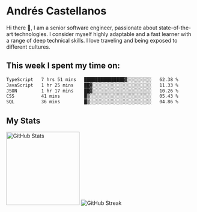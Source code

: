 # Andrés Castellanos

Hi there 👋, I am a senior software engineer, passionate about state-of-the-art technologies. I consider myself highly adaptable and a fast learner with a range of deep technical skills. I love traveling and being exposed to different cultures.

## This week I spent my time on:

<!--START_SECTION:waka-->

```txt
TypeScript   7 hrs 51 mins   ███████████████▓░░░░░░░░░   62.38 %
JavaScript   1 hr 25 mins    ██▓░░░░░░░░░░░░░░░░░░░░░░   11.33 %
JSON         1 hr 17 mins    ██▓░░░░░░░░░░░░░░░░░░░░░░   10.26 %
CSS          41 mins         █▒░░░░░░░░░░░░░░░░░░░░░░░   05.43 %
SQL          36 mins         █▒░░░░░░░░░░░░░░░░░░░░░░░   04.86 %
```

<!--END_SECTION:waka-->

## My Stats

<img height="195" src="https://github-readme-stats.vercel.app/api?username=andrescv&show_icons=true&theme=onedark&hide_border=true&card_width=495" alt="GitHub Stats" />

<img src="https://streak-stats.demolab.com?user=andrescv&theme=one-dark-pro&hide_border=true" alt="GitHub Streak" />

